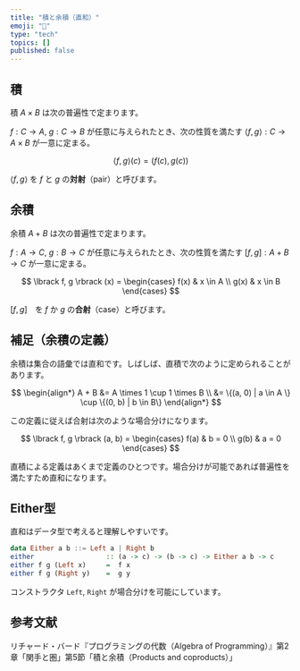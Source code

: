 ```yaml
---
title: "積と余積（直和）"
emoji: "📘"
type: "tech"
topics: []
published: false
---
```


## 積
積 $A \times B$ は次の普遍性で定まります。

$f : C \rightarrow A$, $g : C \rightarrow B$ が任意に与えられたとき、次の性質を満たす $\langle f, g \rangle: C \rightarrow A \times B$ が一意に定まる。

$$
\langle f, g \rangle (c) = (f(c), g(c))
$$

$\langle f, g \rangle$ を $f$ と $g$ の**対射**（pair）と呼びます。

## 余積

余積 $A + B$ は次の普遍性で定まります。

$f : A \rightarrow C$, $g : B \rightarrow C$ が任意に与えられたとき、次の性質を満たす $\lbrack f, g \rbrack: A + B \rightarrow C$ が一意に定まる。

$$
\lbrack f, g \rbrack (x) = 
\begin{cases}
   f(x) & x \in A \\
   g(x) & x \in B
\end{cases}
$$

$\lbrack f, g \rbrack$　を $f$ か $g$ の**合射**（case）と呼びます。

## 補足（余積の定義）

余積は集合の語彙では直和です。しばしば、直積で次のように定められることがあります。

$$
\begin{align*}
  A + B &= A \times 1 \cup 1 \times B \\
      &= \{(a, 0) | a \in A \} \cup \{(0, b) | b \in B\}
\end{align*}
$$

この定義に従えば合射は次のような場合分けになります。

$$
\lbrack f, g \rbrack (a, b) = 
\begin{cases}
   f(a) & b = 0 \\
   g(b) & a = 0
\end{cases}
$$

直積による定義はあくまで定義のひとつです。場合分けが可能であれば普遍性を満たすため直和になります。

## Either型

直和はデータ型で考えると理解しやすいです。

```haskell
data Either a b ::= Left a | Right b
either                  :: (a -> c) -> (b -> c) -> Either a b -> c
either f g (Left x)     =  f x
either f g (Right y)    =  g y
```

コンストラクタ ``Left``, ``Right`` が場合分けを可能にしています。

## 参考文献
リチャード・バード『プログラミングの代数（Algebra of Programming）』第2章「関手と圏」第5節「積と余積（Products and coproducts）」